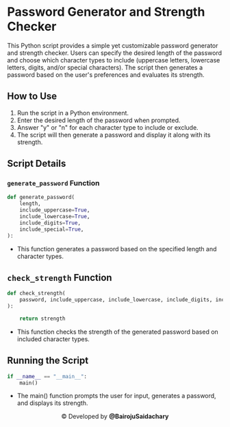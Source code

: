 # Password Generator and Strength Checker

This Python script provides a simple yet customizable password generator and strength checker. Users can specify the desired length of the password and choose which character types to include (uppercase letters, lowercase letters, digits, and/or special characters). The script then generates a password based on the user's preferences and evaluates its strength.

## How to Use

1. Run the script in a Python environment.
2. Enter the desired length of the password when prompted.
3. Answer "y" or "n" for each character type to include or exclude.
4. The script will then generate a password and display it along with its strength.

## Script Details

### `generate_password` Function

```python
def generate_password(
    length,
    include_uppercase=True,
    include_lowercase=True,
    include_digits=True,
    include_special=True,
):
```
- This function generates a password based on the specified length and character types.


## `check_strength` Function
```python
def check_strength(
    password, include_uppercase, include_lowercase, include_digits, include_special
):

    return strength
```
- This function checks the strength of the generated password based on included character types.
 ## Running the Script
```python
if __name__ == "__main__":
    main()
```

- The main() function prompts the user for input, generates a password, and displays its strength.

<p style=text-align:center>©️ Developed by <strong>@BairojuSaidachary</strong></p>
